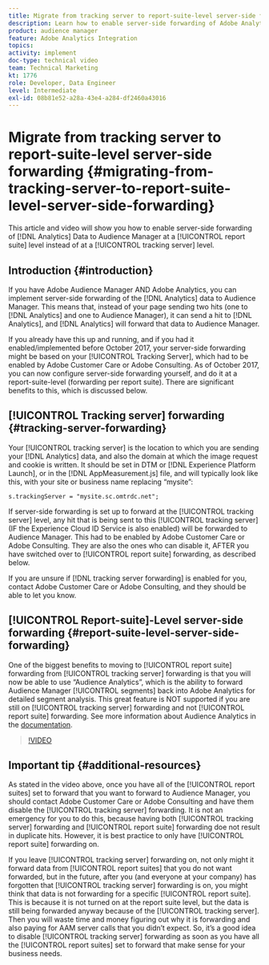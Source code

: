 ```yaml
---
title: Migrate from tracking server to report-suite-level server-side forwarding
description: Learn how to enable server-side forwarding of Adobe Analytics Data to Audience Manager at a report-suite-level instead of at a tracking server level.
product: audience manager
feature: Adobe Analytics Integration
topics: 
activity: implement
doc-type: technical video
team: Technical Marketing
kt: 1776
role: Developer, Data Engineer
level: Intermediate
exl-id: 08b81e52-a28a-43e4-a284-df2460a43016
---
```

# Migrate from tracking server to report-suite-level server-side forwarding {#migrating-from-tracking-server-to-report-suite-level-server-side-forwarding}

This article and video will show you how to enable server-side forwarding of [!DNL Analytics] Data to Audience Manager at a [!UICONTROL report suite] level instead of at a [!UICONTROL tracking server] level.

## Introduction {#introduction}

If you have Adobe Audience Manager AND Adobe Analytics, you can implement server-side forwarding of the [!DNL Analytics] data to Audience Manager. This means that, instead of your page sending two hits (one to [!DNL Analytics] and one to Audience Manager), it can send a hit to [!DNL Analytics], and [!DNL Analytics] will forward that data to Audience Manager. 

If you already have this up and running, and if you had it enabled/implemented before October 2017, your server-side forwarding might be based on your [!UICONTROL Tracking Server], which had to be enabled by Adobe Customer Care or Adobe Consulting. As of October 2017, you can now configure server-side forwarding yourself, and do it at a report-suite-level (forwarding per report suite). There are significant benefits to this, which is discussed below.

## [!UICONTROL Tracking server] forwarding {#tracking-server-forwarding}

Your [!UICONTROL tracking server] is the location to which you are sending your [!DNL Analytics] data, and also the domain at which the image request and cookie is written. It should be set in DTM or [!DNL Experience Platform Launch], or in the [!DNL AppMeasurement.js] file, and will typically look like this, with your site or business name replacing “mysite”:

`s.trackingServer = "mysite.sc.omtrdc.net";`

If server-side forwarding is set up to forward at the [!UICONTROL tracking server] level, any hit that is being sent to this [!UICONTROL tracking server] (IF the Experience Cloud ID Service is also enabled) will be forwarded to Audience Manager. This had to be enabled by Adobe Customer Care or Adobe Consulting. They are also the ones who can disable it, AFTER you have switched over to [!UICONTROL report suite] forwarding, as described below.

If you are unsure if [!DNL tracking server forwarding] is enabled for you, contact Adobe Customer Care or Adobe Consulting, and they should be able to let you know.

## [!UICONTROL Report-suite]-Level server-side forwarding {#report-suite-level-server-side-forwarding}

One of the biggest benefits to moving to [!UICONTROL report suite] forwarding from [!UICONTROL tracking server] forwarding is that you will now be able to use “Audience Analytics”, which is the ability to forward Audience Manager [!UICONTROL segments] back into Adobe Analytics for detailed segment analysis. This great feature is NOT supported if you are still on [!UICONTROL tracking server] forwarding and not [!UICONTROL report suite] forwarding. See more information about Audience Analytics in the [documentation](https://experienceleague.adobe.com/docs/analytics/integration/audience-analytics/mc-audiences-aam.html).

>[!VIDEO](https://video.tv.adobe.com/v/23701/?quality=12)

## Important tip {#additional-resources}

As stated in the video above, once you have all of the [!UICONTROL report suites] set to forward that you want to forward to Audience Manager, you should contact Adobe Customer Care or Adobe Consulting and have them disable the [!UICONTROL tracking server] forwarding. It is not an emergency for you to do this, because having both [!UICONTROL tracking server] forwarding and [!UICONTROL report suite] forwarding doe not result in duplicate hits. However, it is best practice to only have [!UICONTROL report suite] forwarding on. 

If you leave [!UICONTROL tracking server] forwarding on, not only might it forward data from [!UICONTROL report suites] that you do not want forwarded, but in the future, after you (and everyone at your company) has forgotten that [!UICONTROL tracking server] forwarding is on, you might think that data is not forwarding for a specific [!UICONTROL report suite]. This is because it is not turned on at the report suite level, but the data is still being forwarded anyway because of the [!UICONTROL tracking server]. Then you will waste time and money figuring out why it is forwarding and also paying for AAM server calls that you didn’t expect. So, it’s a good idea to disable [!UICONTROL tracking server] forwarding as soon as you have all the [!UICONTROL report suites] set to forward that make sense for your business needs.
